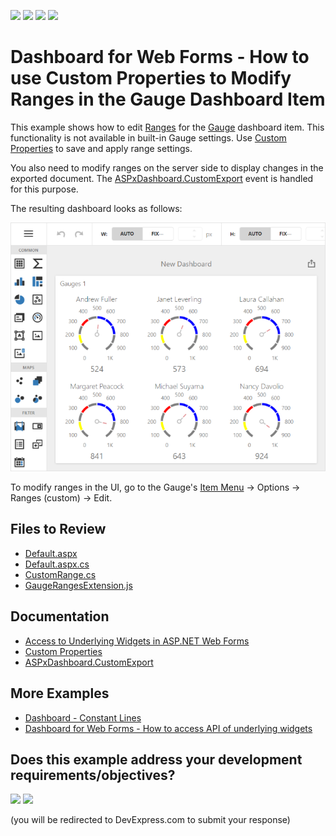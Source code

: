 <!-- default badges list -->
![](https://img.shields.io/endpoint?url=https://codecentral.devexpress.com/api/v1/VersionRange/429719105/24.2.1%2B)
[![](https://img.shields.io/badge/Open_in_DevExpress_Support_Center-FF7200?style=flat-square&logo=DevExpress&logoColor=white)](https://supportcenter.devexpress.com/ticket/details/T1046226)
[![](https://img.shields.io/badge/📖_How_to_use_DevExpress_Examples-e9f6fc?style=flat-square)](https://docs.devexpress.com/GeneralInformation/403183)
[![](https://img.shields.io/badge/💬_Leave_Feedback-feecdd?style=flat-square)](#does-this-example-address-your-development-requirementsobjectives)
<!-- default badges end -->
# Dashboard for Web Forms - How to use Custom Properties to Modify Ranges in the Gauge Dashboard Item 

This example shows how to edit [Ranges](https://js.devexpress.com/Documentation/Guide/UI_Components/CircularGauge/Visual_Elements/#Range_Container) for the [Gauge](https://docs.devexpress.com/Dashboard/117164/web-dashboard/create-dashboards-on-the-web/dashboard-item-settings/gauges) dashboard item. This functionality is not available in built-in Gauge settings. Use [Custom Properties](https://docs.devexpress.com/Dashboard/401702/web-dashboard/ui-elements-and-customization/create-custom-properties) to save and apply range settings.

You also need to modify ranges on the server side to display changes in the exported document. The [ASPxDashboard.CustomExport](https://docs.devexpress.com/Dashboard/DevExpress.DashboardWeb.ASPxDashboard.CustomExport) event is handled for this purpose.

The resulting dashboard looks as follows:

![](images/screenshot.png)

To modify ranges in the UI, go to the Gauge's [Item Menu](https://docs.devexpress.com/Dashboard/117446/web-dashboard/ui-elements-and-customization/ui-elements/dashboard-item-menu) → Options → Ranges (custom) → Edit.

## Files to Review

* [Default.aspx](./CS/Default.aspx)
* [Default.aspx.cs](./CS/Default.aspx.cs)
* [CustomRange.cs](./CS/Models/CustomRange.cs)
* [GaugeRangesExtension.js](./CS/GaugeRangesExtension.js)

## Documentation

- [Access to Underlying Widgets in ASP.NET Web Forms](https://docs.devexpress.com/Dashboard/117573/web-dashboard/aspnet-web-forms-dashboard-control/access-to-underlying-widgets)
- [Custom Properties](https://docs.devexpress.com/Dashboard/401702/web-dashboard/ui-elements-and-customization/custom-properties)
- [ASPxDashboard.CustomExport](https://docs.devexpress.com/Dashboard/DevExpress.DashboardWeb.ASPxDashboard.CustomExport)

## More Examples

- [Dashboard - Constant Lines](https://github.com/DevExpress-Examples/dashboard-constant-lines)
- [Dashboard for Web Forms - How to access API of underlying widgets](https://github.com/DevExpress-Examples/how-to-access-api-of-underlying-widgets-in-the-aspnet-dashboard-control-t492396)
<!-- feedback -->
## Does this example address your development requirements/objectives?

[<img src="https://www.devexpress.com/support/examples/i/yes-button.svg"/>](https://www.devexpress.com/support/examples/survey.xml?utm_source=github&utm_campaign=web-forms-dashboard-gauge-ranges&~~~was_helpful=yes) [<img src="https://www.devexpress.com/support/examples/i/no-button.svg"/>](https://www.devexpress.com/support/examples/survey.xml?utm_source=github&utm_campaign=web-forms-dashboard-gauge-ranges&~~~was_helpful=no)

(you will be redirected to DevExpress.com to submit your response)
<!-- feedback end -->
